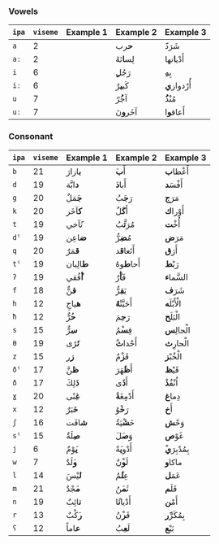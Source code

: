 ### Vowels

| `ipa` | `viseme` | Example 1   | Example 2       | Example 3        |
|-------|----------|-------------|-----------------|------------------|
| `a`   | 2        |             | **ح**رب         | شَرَد**َ**       |
| `aː`  | 2        |             | لِس**ا**نَهُ    | أَدْي**ا**نها    |
| `i`   | 6        |             | رَجُل**ٍ**      | بِه**ِ**         |
| `iː`  | 6        |             | كَب**ي**رٌ      | أُرْدواز**ي**    |
| `u`   | 7        |             | آج**ُ**رّ       | مُنْذ**ُ**       |
| `uː`  | 7        |             | آخَر**و**نَ     | أَعاق**و**ا      |

### Consonant

| `ipa` | `viseme` | Example 1   | Example 2       | Example 3        |
|-------|----------|-------------|-----------------|------------------|
| `b`   | 21       | **ب**ازارَ  | أَ**ب**َ        | أَعْطا**ب**      |
| `d`   | 19       | **د**ابَّة  | أَبا**د**َ      | أَفْسَ**د**      |
| `g`   | 20       | **ج**َمَلٌ  | رَ**ج**َبُ      | مَرَ**ج**        |
| `k`   | 20       | **ك**َآخَر  | أَ**ك**ْلٌ      | أَوْرا**ك**      |
| `t`   | 19       | ت**َ**آخي   | مُرَ**ت**َّبُ   | أُخْ**ت**        |
| `dˤ`  | 19       | **ض**اعِن   | مُ**ض**ِرُّ     | مَرَ**ض**        |
| `q`   | 20       | **ق**َمَرٌ  | أَتَعا**ق**َد   | أَرَ**ق**        |
| `tˤ`  | 19       | **ط**الِبان | أَحا**ط**وهُ    | رَبْ**ط**        |
| `ʔ`   | 19       | **أ**ُفُقي  | فَ**أ**ْرٌ      | السَّما**ء**     |
| `f`   | 18       | **ف**َنٌّ   | يَ**ف**ِرُّ     | شَرَ**ف**        |
| `h`   | 12       | **ه**ياجِ   | أَحَبَّتْ**هُ** | الْأَبْلَ**ه**   |
| `ħ`   | 12       | **ح**ُرٌّ   | رَ**ح**ِمَ      | الْبَلَ**ح**     |
| `s`   | 15       | **س**ِرٌّ   | قِ**س**ْمُ      | الْجالِ**س**     |
| `θ`   | 19       | **ث**َرًى   | أَحْدا**ث**ٌ    | الْحارِ**ث**     |
| `z`   | 15       | **ز**ِر     | قَ**ز**ْمٌ      | الْخُبْ**ز**     |
| `ðˤ`  | 17       | **ظ**َنَّ   | أَ**ظ**ْهَرَ    | قَيْ**ظ**        |
| `ð`   | 17       | **ذ**َلِكَ  | أَ**ذ**ًى       | اُنْفُ**ذ**ْ     |
| `ɣ`   | 20       | **غ**ِنًى   | أَدْمِغَ**ة**ٌ  | دِما**غ**        |
| `x`   | 12       | **خ**َبَرٌ  | رَ**خ**ْوُ      | أَ**خ**          |
| `ʃ`   | 16       | **ش**افَت   | خَ**ش**ْيَةُ    | وَحْ**ش**        |
| `sˤ`  | 15       | **ص**ِلَةٌ  | وَ**ص**َلَ      | غَوْ**ص**        |
| `j`   | 6        | **ي**َوْمٌ  | أَدْو**ي**َةً   | بِمُدْبِرَ**ي**ْ |
| `w`   | 7        | **و**َلَدٌ  | لَ**و**ْنٌ      | ماكا**و**        |
| `l`   | 14       | **ل**َيْسَ  | عِ**ل**ْمُ      | عَمَ**ل**        |
| `m`   | 21       | **م**َجْدٌ  | ثَ**م**َنُ      | قَلَ**م**        |
| `n`   | 19       | **ن**ائِبٌ  | أَدْيا**ن**ًا   | أَمْ**ن**        |
| `r`   | 13       | **ر**َكْبٌ  | قَ**ر**ْنُ      | بِمُكَرّ**َر**   |
| `ʕ`   | 12       | **ع**اماً   | لَ**ع**ِبُ      | بَيْ**ع**        |
